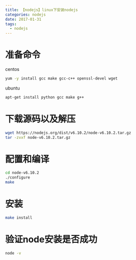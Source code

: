 ```yaml
---
title: 【nodejs】linux下安装nodejs
categories: nodejs
date: 2017-01-31
tags:
  - nodejs
---
```

# 准备命令
centos
```bash
yum -y install gcc make gcc-c++ openssl-devel wget
```

ubuntu
```bash
apt-get install python gcc make g++
```

# 下载源码以及解压
```bash
wget https://nodejs.org/dist/v6.10.2/node-v6.10.2.tar.gz
tar -zvxf node-v6.10.2.tar.gz
```

# 配置和编译

```bash
cd node-v6.10.2
./configure
make
```

# 安装
```bash
make install
```

# 验证node安装是否成功
```bash
node -v
```